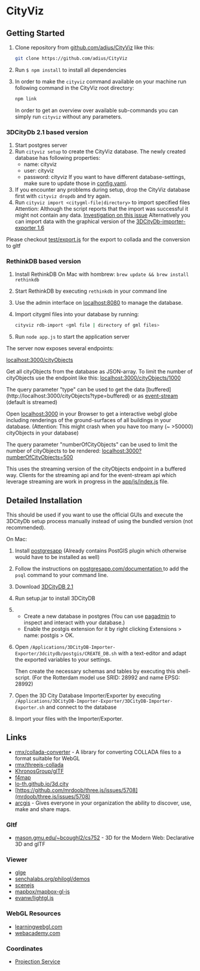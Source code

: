# CityViz

## Getting Started

1. Clone repository from
	[github.com/adius/CityViz](https://github.com/adius/CityViz) like this:
	```sh
	git clone https://github.com/adius/CityViz
	```
1. Run `$ npm install` to install all dependencies
1. In order to make the `cityviz` command available on your machine
   run following command in the CityViz root directory:

   ```sh
   npm link
   ```
   
   In order to get an overview over available sub-commands you can 
   simply run `cityviz` without any parameters.


### 3DCityDb 2.1 based version

1. Start postgres server
1. Run `cityviz setup` to create the CityViz database.
	The newly created database has following properties:
	- name: cityviz
	- user: cityviz
	- password:  cityviz
	If you want to have different database-settings, make sure to update
	those in [config.yaml](./config.yaml).
1. If you encounter any problems during setup,
	drop the CityViz database first with `cityviz dropdb` and try again.
1. Run `cityviz import <citygml-file|directory>` to import specified files
	Attention: Although the script reports that the import was successful it
	might not contain any data.
	[Investigation on this issue](https://github.com/3dcitydb/3dcitydb/issues/3)
	Alternatively you can import data with the graphical version of the
	[3DCityDb-importer-exporter 1.6](http://www.3dcitydb.org/3dcitydb/d3dimpexp)
	
Please checkout [test/export.js](./test/export.js)
for the export to collada and the conversion to gltf


### RethinkDB based version

1. Install RethinkDB
	On Mac with hombrew: `brew update && brew install rethinkdb`
1. Start RethinkDB by executing `rethinkdb` in your command line
1. Use the admin interface on [localhost:8080](http://localhost:8080)
	to manage the database.
1. Import citygml files into your database by running:
   
   ```sh
   cityviz rdb-import <gml file | directory of gml files>
   ```
1. Run `node app.js` to start the application server

The server now exposes several endpoints:
	
[localhost:3000/cityObjects](http://localhost:3000/cityObjects)

Get all cityObjects from the database as JSON-array.
To limit the number of cityObjects use the endpoint like this:
[localhost:3000/cityObjects/1000](http://localhost:3000/cityObjects/1000)

The query parameter "type" can be used to get the data [buffered]
(http://localhost:3000/cityObjects?type=buffered) or as 
[event-stream](http://localhost:3000/cityObjects?type=event-stream)
(default is streamed)


Open [localhost:3000](http://localhost:3000) in your Browser to get a 
interactive webgl globe including renderings of the ground-surfaces of
all buildings in your database.
(Attention: This might crash when you have too many (~ >50000)
cityObjects in your database)

The query parameter "numberOfCityObjects" can be used to limit the number of
cityObjects to be rendered: 
[localhost:3000?numberOfCityObjects=500](http://localhost:3000?numberOfCityObjects=500)

This uses the streaming version of the cityObjects endpoint in a buffered way.
Clients for the streaming api and for the event-stream api
which leverage streaming are work in progress
in the [app/js/index.js](./app/js/index.js) file.


## Detailed Installation

This should be used if you want to use the official GUIs and execute the 
3DCityDb setup process manually instead of using the 
bundled version (not recommended).

On Mac:

1. Install [postgresapp](http://postgresapp.com)
	(Already contains PostGIS plugin which otherwise
	would have to be installed as well)
1. Follow the instructions on [postgresapp.com/documentation
	](http://postgresapp.com/documentation/cli-tools.html) to add the `psql`
	command to your command line.
1. Download [3DCityDB 2.1](http://www.3dcitydb.org/3dcitydb/downloads)
1. Run setup.jar to install 3DCityDB
1.
	- Create a new database in postgres
		(You can use [pagadmin](http://pgadmin.org) to inspect and interact
		with your database.)
	- Enable the postgis extension for it by
		right clicking Extensions > name: postgis > OK.
1. Open `/Applications/3DCityDB-Importer-Exporter/3dcitydb/postgis/CREATE_DB.sh`
	with a text-editor and adapt the exported variables to your settings.

	Then create the necessary schemas and tables by executing this shell-script.
	(For the Rotterdam model use SRID: 28992 and name EPSG: 28992)
1. Open the 3D City Database Importer/Exporter by executing
	`/Applications/3DCityDB-Importer-Exporter/3DCityDB-Importer-Exporter.sh`
	and connect to the database
1. Import your files with the Importer/Exporter.


## Links

- [rmx/collada-converter](https://github.com/rmx/collada-converter) -
	A library for converting COLLADA files to a format suitable for WebGL
- [rmx/threejs-collada](https://github.com/rmx/threejs-collada)
- [KhronosGroup/glTF](https://github.com/KhronosGroup/glTF)
- [f4map](http://f4map.com)
- [lo-th.github.io/3d.city](http://lo-th.github.io/3d.city)
- [https://github.com/mrdoob/three.js/issues/5708](mrdoob/three.js/issues/5708)
- [arcgis](https://arcgis.com) -
	Gives everyone in your organization the ability to discover,
	use, make and share maps.

### Gltf

- [mason.gmu.edu/~bcoughl2/cs752](http://mason.gmu.edu/~bcoughl2/cs752) -
	3D for the Modern Web: Declarative 3D and glTF

### Viewer

- [glge](http://glge.org)
- [senchalabs.org/philogl/demos](http://senchalabs.org/philogl/demos.html)
- [scenejs](http://scenejs.org)
- [mapbox/mapbox-gl-js](https://github.com/mapbox/mapbox-gl-js)
- [evanw/lightgl.js](https://github.com/evanw/lightgl.js)


### WebGL Resources

- [learningwebgl.com](http://learningwebgl.com)
- [webacademy.com](http://learningwebgl.com)


### Coordinates

- [Projection Service](http://resources.arcgis.com/en/help/rest/apiref/project.html)
